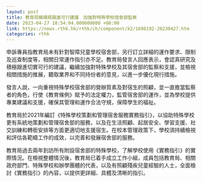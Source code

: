 ```yaml
---
layout: post
title: 教育局稱積極跟進可行建議　加強對特殊學校宿舍部監察
date: 2023-04-27 18:54:04.000000000 +08:00
link: https://news.rthk.hk/rthk/ch/component/k2/1698192-20230427.htm
categories: rthk
---
```


申訴專員指教育局未有針對智障兒童學校宿舍部，另行訂立詳細的運作要求、限制及巡查制度等，相關日常運作指引亦不足。教育局發言人回應表示，會認真研究及積極跟進切實可行的建議，繼續加強對特殊學校及其宿舍部的監察和支援，並檢視相關措施的推展，聽取業界和不同持份者的意見，以進一步優化現行措施。

發言人說，一向重視特殊學校宿舍部的營辦質素及對宿生的照顧，並一直擔當監察者的角色，行使《教育條例》賦予的法定權力，監管宿舍部的運作，並為學校提供專業建議和支援，確保其管理和運作合法守規，保障學生的福祉。
 
教育局於2021年編訂《特殊學校策劃和管理宿舍服務實務指引》，以協助特殊學校更有系統地策劃和管理宿舍部的服務，以及在生活照顧、起居安全、學習支援、社交訓練和轉銜安排等方面更適切地支援宿生。在校本管理政策下，學校須持續檢視和評估各範疇工作的成效，以完善和發展宿舍部的服務。
 
教育局過去兩年到訪所有附設宿舍部的特殊學校，了解學校使用《實務指引》的實際情況。在檢視整體情況後，教育局已着手成立工作小組，成員包括教育局、相關政府部門、特殊學校和辦學團體的代表，以及有照顧殘疾兒童經驗的人士，全面檢討《實務指引》的內容，以提供更詳細、具體及清晰的指引。
